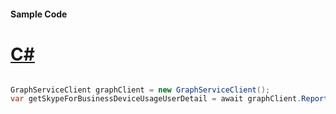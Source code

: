 #### Sample Code
# [C#](#tab/Csharp)

```C#

GraphServiceClient graphClient = new GraphServiceClient();
var getSkypeForBusinessDeviceUsageUserDetail = await graphClient.Reports.GetSkypeForBusinessDeviceUsageUserDetail.Request().GetAsync();

```